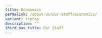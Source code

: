 ```yaml
---
title: Economics
permalink: /about-us/our-staff/economics/
variant: tiptap
description: ""
third_nav_title: Our Staff
---
```

<p></p>
